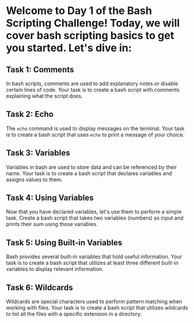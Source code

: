 # Welcome to Day 1 of the Bash Scripting Challenge! Today, we will cover bash scripting basics to get you started. Let's dive in:

## Task 1: Comments
In bash scripts, comments are used to add explanatory notes or disable certain lines of code. Your task is to create a bash script with comments explaining what the script does.

## Task 2: Echo
The `echo` command is used to display messages on the terminal. Your task is to create a bash script that uses `echo` to print a message of your choice.

## Task 3: Variables
Variables in bash are used to store data and can be referenced by their name. Your task is to create a bash script that declares variables and assigns values to them.

## Task 4: Using Variables
Now that you have declared variables, let's use them to perform a simple task. Create a bash script that takes two variables (numbers) as input and prints their sum using those variables.

## Task 5: Using Built-in Variables
Bash provides several built-in variables that hold useful information. Your task is to create a bash script that utilizes at least three different built-in variables to display relevant information.

## Task 6: Wildcards
Wildcards are special characters used to perform pattern matching when working with files. Your task is to create a bash script that utilizes wildcards to list all the files with a specific extension in a directory.

